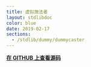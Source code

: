 ```yaml
---
title: 虚拟施法者
layout: stdlibdoc
color: blue
date: 2019-02-17
sections:
  - /stdlib/dummy/dummycaster
---
```


**[在 GITHUB 上查看源码](https://github.com/wurstscript/WurstStdlib2/blob/master/wurst/dummy/DummyCaster.wurst)**
